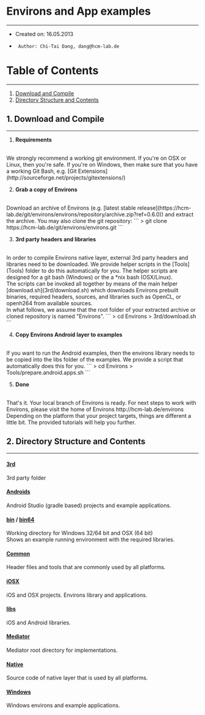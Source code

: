 # Environs and App examples

---------------------------
*  Created on: 16.05.2013
*      Author: Chi-Tai Dang, dang@hcm-lab.de

# Table of Contents

-----------------------------------
  1. [Download and Compile](#compile)
  2. [Directory Structure and Contents](#dirstruct)


## 1. Download and Compile<a name="compile"></a>

-----------------------------------
1. **Requirements**
<br>
We strongly recommend a working git environment.
If you're on OSX or Linux, then you're safe. 
If you're on Windows, then make sure that you have a working Git Bash, e.g. [Git Extensions](http://sourceforge.net/projects/gitextensions/)


2. **Grab a copy of Environs**
<br>
Download an archive of Environs (e.g. [latest stable release](https://hcm-lab.de/git/environs/environs/repository/archive.zip?ref=0.6.0)) and extract the archive.
You may also clone the git repository:
```
> git clone https://hcm-lab.de/git/environs/environs.git
```

3. **3rd party headers and libraries**
<br>
In order to compile Environs native layer, external 3rd party headers and libraries need to be downloaded.
We provide helper scripts in the [Tools](Tools) folder to do this automatically for you. 
The helper scripts are designed for a git bash (Windows) or the a *nix bash (OSX/Linux).
<br>
The scripts can be invoked all together by means of the main helper [download.sh](3rd/download.sh) 
which downloads Environs prebuilt binaries, required headers, sources, and libraries such as OpenCL, or openh264 from available sources.
<br>
In what follows, we assume that the root folder of your extracted archive or cloned repository is named "Environs".
```
> cd Environs
> 3rd/download.sh
```

4. **Copy Environs Android layer to examples**
<br>
If you want to run the Android examples, then the environs library needs to be copied into the libs folder of the examples.
We provide a script that automatically does this for you.
```
> cd Environs
> Tools/prepare.android.apps.sh
```

5. **Done**
<br>
That's it. Your local branch of Environs is ready. 
For next steps to work with Environs, please visit the home of Environs http://hcm-lab.de/environs
<br>
Depending on the platform that your project targets, things are different a little bit.
The provided tutorials will help you further.


## 2. Directory Structure and Contents<a name="dirstruct"></a>

-----------------------------------

#### [3rd](3rd)
3rd party folder


#### [Androids](Androids)
Android Studio (gradle based) projects and example applications.


#### [bin](bin) / [bin64](bin64)
Working directory for Windows 32/64 bit and OSX (64 bit)
<br>
Shows an example running environment with the required libraries.


#### [Common](Common)
Header files and tools that are commonly used by all platforms.


#### [iOSX](iOSX)
iOS and OSX projects. Environs library and applications.


#### [libs](libs)
iOS and Android libraries.


#### [Mediator](Mediator)
Mediator root directory for implementations.


#### [Native](Native)
Source code of native layer that is used by all platforms.


#### [Windows](Windows)
Windows environs and example applications.

